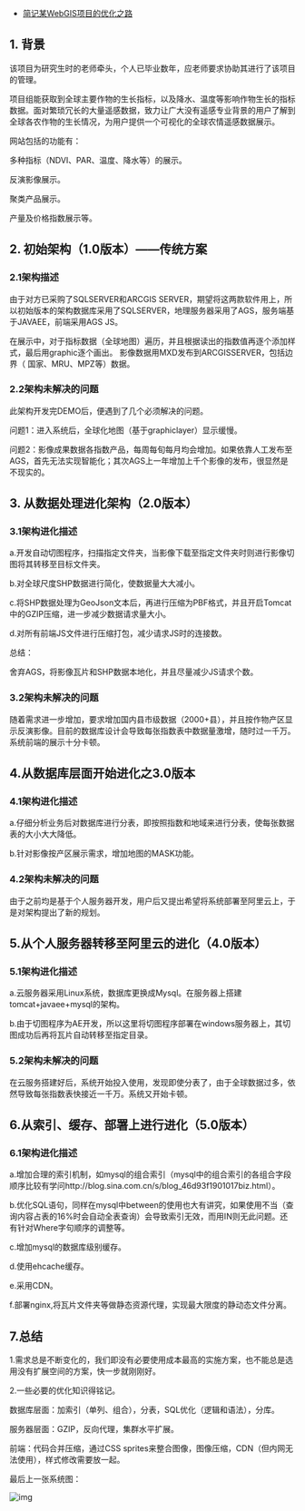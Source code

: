 - [简记某WebGIS项目的优化之路](https://www.cnblogs.com/naaoveGIS/p/6013480.html)

## 1. 背景

该项目为研究生时的老师牵头，个人已毕业数年，应老师要求协助其进行了该项目的管理。

项目组能获取到全球主要作物的生长指标，以及降水、温度等影响作物生长的指标数据。面对繁琐冗长的大量遥感数据，致力让广大没有遥感专业背景的用户了解到全球各农作物的生长情况，为用户提供一个可视化的全球农情遥感数据展示。

网站包括的功能有：

多种指标（NDVI、PAR、温度、降水等）的展示。

反演影像展示。

聚类产品展示。

产量及价格指数展示等。

## 2. 初始架构（1.0版本）——传统方案

### 2.1架构描述

由于对方已采购了SQLSERVER和ARCGIS SERVER，期望将这两款软件用上，所以初始版本的架构数据库采用了SQLSERVER，地理服务器采用了AGS，服务端基于JAVAEE，前端采用AGS JS。

在展示中，对于指标数据（全球地图）遍历，并且根据读出的指数值再逐个添加样式，最后用graphic逐个画出。 影像数据用MXD发布到ARCGISSERVER，包括边界（ 国家、MRU、MPZ等）数据。

### 2.2架构未解决的问题

此架构开发完DEMO后，便遇到了几个必须解决的问题。

问题1：进入系统后，全球化地图（基于graphiclayer）显示缓慢。

问题2：影像成果数据各指数产品，每周每旬每月均会增加。如果依靠人工发布至AGS，首先无法实现智能化；其次AGS上一年增加上千个影像的发布，很显然是不现实的。

## 3. 从数据处理进化架构（2.0版本）

### 3.1架构进化描述

a.开发自动切图程序，扫描指定文件夹，当影像下载至指定文件夹时则进行影像切图将其转移至目标文件夹。

b.对全球尺度SHP数据进行简化，使数据量大大减小。

c.将SHP数据处理为GeoJson文本后，再进行压缩为PBF格式，并且开启Tomcat中的GZIP压缩，进一步减少数据请求量大小。

d.对所有前端JS文件进行压缩打包，减少请求JS时的连接数。

总结：

舍弃AGS，将影像瓦片和SHP数据本地化，并且尽量减少JS请求个数。

### 3.2架构未解决的问题

随着需求进一步增加，要求增加国内县市级数据（2000+县），并且按作物产区显示反演影像。目前的数据库设计会导致每张指数表中数据量激增，随时过一千万。系统前端的展示十分卡顿。

## 4.从数据库层面开始进化之3.0版本

### 4.1架构进化描述

a.仔细分析业务后对数据库进行分表，即按照指数和地域来进行分表，使每张数据表的大小大大降低。

b.针对影像按产区展示需求，增加地图的MASK功能。

### 4.2架构未解决的问题

由于之前均是基于个人服务器开发，用户后又提出希望将系统部署至阿里云上，于是对架构提出了新的规划。

## 5.从个人服务器转移至阿里云的进化（4.0版本）

### 5.1架构进化描述

a.云服务器采用Linux系统，数据库更换成Mysql。在服务器上搭建tomcat+javaee+mysql的架构。

b.由于切图程序为AE开发，所以这里将切图程序部署在windows服务器上，其切图成功后再将瓦片自动转移至指定目录。

### 5.2架构未解决的问题

在云服务搭建好后，系统开始投入使用，发现即使分表了，由于全球数据过多，依然导致每张指数表快接近一千万。系统又开始卡顿。

## 6.从索引、缓存、部署上进行进化（5.0版本）

### 6.1架构进化描述

a.增加合理的索引机制，如mysql的组合索引（mysql中的组合索引的各组合字段顺序比较有学问http://blog.sina.com.cn/s/blog_46d93f1901017biz.html）。

b.优化SQL语句，同样在mysql中between的使用也大有讲究，如果使用不当（查询内容占表的16%时会自动全表查询）会导致索引无效，而用IN则无此问题。还有针对Where字句顺序的调整等。

c.增加mysql的数据库级别缓存。

d.使用ehcache缓存。

e.采用CDN。

f.部署nginx,将瓦片文件夹等做静态资源代理，实现最大限度的静动态文件分离。

## 7.总结

1.需求总是不断变化的，我们即没有必要使用成本最高的实施方案，也不能总是选用没有扩展空间的方案，快一步就刚刚好。

2.一些必要的优化知识得铭记。

数据库层面：加索引（单列、组合），分表，SQL优化（逻辑和语法），分库。

服务器层面：GZIP，反向代理，集群水平扩展。

前端：代码合并压缩，通过CSS sprites来整合图像，图像压缩，CDN（但内网无法使用），样式修改需要放一起。

最后上一张系统图：

![img](https://images2015.cnblogs.com/blog/656746/201610/656746-20161030170320765-7018432.png)

 